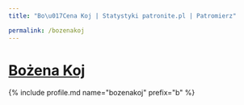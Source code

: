 ```yaml
---
title: "Bo\u017Cena Koj | Statystyki patronite.pl | Patromierz"

permalink: /bozenakoj
---
```


# [Bożena Koj](https://patronite.pl/bozenakoj)

{% include profile.md name="bozenakoj" prefix="b" %}
